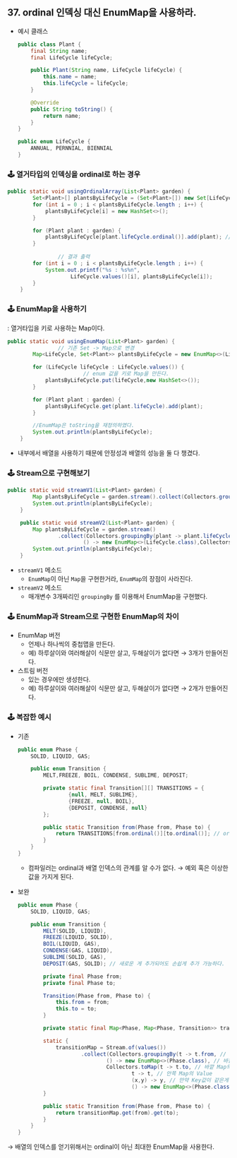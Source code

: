 ## 37. ordinal 인덱싱 대신 EnumMap을 사용하라.

- 예시 클래스

    ```java
    public class Plant {
        final String name;
        final LifeCycle lifeCycle;
    
        public Plant(String name, LifeCycle lifeCycle) {
            this.name = name;
            this.lifeCycle = lifeCycle;
        }
    
        @Override
        public String toString() {
            return name;
        }
    }
    
    public enum LifeCycle {
        ANNUAL, PERNNIAL, BIENNIAL
    }
    ```


### 🕹️ 열거타입의 인덱싱을 ordinal로 하는 경우

```java
public static void usingOrdinalArray(List<Plant> garden) {
        Set<Plant>[] plantsByLifeCycle = (Set<Plant>[]) new Set[LifeCycle.values().length];
        for (int i = 0 ; i < plantsByLifeCycle.length ; i++) {
            plantsByLifeCycle[i] = new HashSet<>();
        }

        for (Plant plant : garden) {
            plantsByLifeCycle[plant.lifeCycle.ordinal()].add(plant); // ordinal 사용
        }
				
				// 결과 출력
        for (int i = 0 ; i < plantsByLifeCycle.length ; i++) {
            System.out.printf("%s : %s%n",
                    LifeCycle.values()[i], plantsByLifeCycle[i]);
        }
    }
```

### 🕹️ EnumMap을 사용하기

: 열거타입을 키로 사용하는 Map이다.

```java
public static void usingEnumMap(List<Plant> garden) {
				// 기존 Set -> Map으로 변경
        Map<LifeCycle, Set<Plant>> plantsByLifeCycle = new EnumMap<>(LifeCycle.class);

        for (LifeCycle lifeCycle : LifeCycle.values()) {
						// enum 값을 키로 Map을 만든다.
            plantsByLifeCycle.put(lifeCycle,new HashSet<>());
        }

        for (Plant plant : garden) {
            plantsByLifeCycle.get(plant.lifeCycle).add(plant);
        }

        //EnumMap은 toString을 재정의하였다.
        System.out.println(plantsByLifeCycle);
    }
```

- 내부에서 배열을 사용하기 때문에 안정성과 배열의 성능을 둘 다 챙겼다.

### 🕹️ Stream으로 구현해보기

```java
public static void streamV1(List<Plant> garden) {
        Map plantsByLifeCycle = garden.stream().collect(Collectors.groupingBy(plant -> plant.lifeCycle));
        System.out.println(plantsByLifeCycle);
    }

    public static void streamV2(List<Plant> garden) {
        Map plantsByLifeCycle = garden.stream()
                .collect(Collectors.groupingBy(plant -> plant.lifeCycle,
                        () -> new EnumMap<>(LifeCycle.class),Collectors.toSet()));
        System.out.println(plantsByLifeCycle);
    }
```

- `streamV1` 메소드
  - `EnumMap`이 아닌 `Map`을 구현한거라, `EnumMap`의 장점이 사라진다.
- `streamV2` 메소드
  - 매개변수 3개짜리인 `groupingBy` 를 이용해서 EnumMap을 구현했다.

### 🕹️ EnumMap과 Stream으로 구현한 EnumMap의 차이

- EnumMap 버전
  - 언제나 하나씩의 중첩맵을 만든다.
  - 예) 하루살이와 여러해살이 식문만 살고, 두해살이가 없다면 → 3개가 만들어진다.
- 스트림 버전
  - 있는 경우에만 생성한다.
  - 예) 하루살이와 여러해살이 식문만 살고, 두해살이가 없다면 → 2개가 만들어진다.

### 🕹️ 복잡한 예시

- 기존

    ```java
    public enum Phase {
        SOLID, LIQUID, GAS;
    
        public enum Transition {
            MELT,FREEZE, BOIL, CONDENSE, SUBLIME, DEPOSIT;
    
            private static final Transition[][] TRANSITIONS = {
                    {null, MELT, SUBLIME},
                    {FREEZE, null, BOIL},
                    {DEPOSIT, CONDENSE, null}
            };
    
            public static Transition from(Phase from, Phase to) {
                return TRANSITIONS[from.ordinal()][to.ordinal()]; // ordinal 사용
            }
        }
    }
    ```

  - 컴파일러는 ordinal과 배열 인덱스의 관계를 알 수가 없다. → 예외 혹은 이상한 값을 가지게 된다.
- 보완

    ```java
    public enum Phase {
        SOLID, LIQUID, GAS;
    
        public enum Transition {
            MELT(SOLID, LIQUID),
            FREEZE(LIQUID, SOLID),
            BOIL(LIQUID, GAS),
            CONDENSE(GAS, LIQUID),
            SUBLIME(SOLID, GAS),
            DEPOSIT(GAS, SOLID); // 새로운 게 추가되어도 손쉽게 추가 가능하다.
    
            private final Phase from;
            private final Phase to;
    
            Transition(Phase from, Phase to) {
                this.from = from;
                this.to = to;
            }
    
            private static final Map<Phase, Map<Phase, Transition>> transitionMap;
    
            static {
                transitionMap = Stream.of(values())
                        .collect(Collectors.groupingBy(t -> t.from, // 바깥 Map의 Key
                                () -> new EnumMap<>(Phase.class), // 바깥 Map의 구현체
                                Collectors.toMap(t -> t.to, // 바깥 Map의 Value(Map으로), 안쪽 Map의 Key
                                        t -> t, // 안쪽 Map의 Value
                                        (x,y) -> y, // 만약 Key값이 같은게 있으면 기존것을 사용할지 새로운 것을 사용할지
                                        () -> new EnumMap<>(Phase.class)))); // 안쪽 Map의 구현체
            }
    
            public static Transition from(Phase from, Phase to) {
                return transitionMap.get(from).get(to);
            }
        }
    }
    ```


→ 배열의 인덱스를 얻기위해서는 ordinal이 아닌 최대한 EnumMap을 사용한다.
